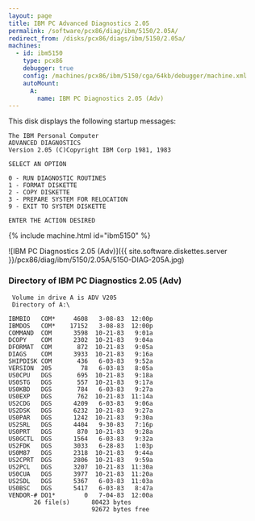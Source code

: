 ```yaml
---
layout: page
title: IBM PC Advanced Diagnostics 2.05
permalink: /software/pcx86/diag/ibm/5150/2.05A/
redirect_from: /disks/pcx86/diags/ibm/5150/2.05a/
machines:
  - id: ibm5150
    type: pcx86
    debugger: true
    config: /machines/pcx86/ibm/5150/cga/64kb/debugger/machine.xml
    autoMount:
      A:
        name: IBM PC Diagnostics 2.05 (Adv)
---
```


This disk displays the following startup messages:

    The IBM Personal Computer                                                       
    ADVANCED DIAGNOSTICS                                                            
    Version 2.05 (C)Copyright IBM Corp 1981, 1983                                   
                                                                                    
    SELECT AN OPTION                                                                
                                                                                    
    0 - RUN DIAGNOSTIC ROUTINES                                                     
    1 - FORMAT DISKETTE                                                             
    2 - COPY DISKETTE                                                               
    3 - PREPARE SYSTEM FOR RELOCATION                                               
    9 - EXIT TO SYSTEM DISKETTE                                                     
                                                                                    
    ENTER THE ACTION DESIRED                                                        

{% include machine.html id="ibm5150" %}

![IBM PC Diagnostics 2.05 (Adv)]({{ site.software.diskettes.server }}/pcx86/diag/ibm/5150/2.05A/5150-DIAG-205A.jpg)

### Directory of IBM PC Diagnostics 2.05 (Adv)

     Volume in drive A is ADV V205
     Directory of A:\

    IBMBIO   COM*     4608   3-08-83  12:00p
    IBMDOS   COM*    17152   3-08-83  12:00p
    COMMAND  COM      3598  10-21-83   9:01a
    DCOPY    COM      2302  10-21-83   9:04a
    DFORMAT  COM       872  10-21-83   9:05a
    DIAGS    COM      3933  10-21-83   9:16a
    SHIPDISK COM       436   6-03-83   9:52a
    VERSION  205        78   6-03-83   8:05a
    US0CPU   DGS       695  10-21-83   9:18a
    US0STG   DGS       557  10-21-83   9:17a
    US0KBD   DGS       784   6-03-83   9:27a
    US0EXP   DGS       762  10-21-83  11:14a
    US2CDG   DGS      4209   6-03-83   9:06a
    US2DSK   DGS      6232  10-21-83   9:27a
    US0PAR   DGS      1242  10-21-83   9:30a
    US2SRL   DGS      4404   9-30-83   7:16p
    US0PRT   DGS       870  10-21-83   9:28a
    US0GCTL  DGS      1564   6-03-83   9:32a
    US2FDK   DGS      3033   6-28-83   1:03p
    US0M87   DGS      2318  10-21-83   9:44a
    US2CPRT  DGS      2806  10-21-83   9:59a
    US2PCL   DGS      3207  10-21-83  11:30a
    US0CUA   DGS      3977  10-21-83  11:20a
    US2SDL   DGS      5367   6-03-83  11:03a
    US0BSC   DGS      5417   6-03-83   8:47a
    VENDOR-# DO1*        0   7-04-83  12:00a
           26 file(s)      80423 bytes
                           92672 bytes free
